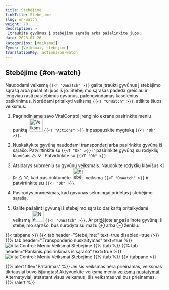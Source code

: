 ```yaml
---
title: Stebėjime
linkTitle: Stebėjime
slug: on-watch
weight: 70
description: >
 Įtraukite gyvūnus į stebėjimo sąrašą arba pašalinkite juos.
date: 2023-07-26
kategorijos: [Veiksmai]
Žymos: [Veiksmai, stebėjime]
translationKey: actions/on-watch
---
```


## Stebėjime {#on-watch}

Naudodami veiksmą `{{<T "OnWatch" >}}` galite įtraukti gyvūnus į stebėjimo sąrašą arba pašalinti juos iš jo. Stebėjimo sąrašas padeda greičiau ir lengviau rasti pastebimus gyvūnus, palengvindamas kasdienius patikrinimus. Norėdami pritaikyti veiksmą `{{<T "OnWatch" >}}`, atlikite šiuos veiksmus:

1. Pagrindiniame savo VitalControl įrenginio ekrane pasirinkite meniu punktą &nbsp;<img src="/icons/actions.svg" width="40" align="bottom" alt="Veiksmai" /> `{{<T "Actions" >}}` ir paspauskite mygtuką `{{<T "Ok" >}}`.

2. Nuskaitykite gyvūną naudodami transponderį arba pasirinkite gyvūną iš sąrašo. Patvirtinkite su `{{<T "Ok" >}}` ir pasirinkite gyvūną su rodyklių klavišais △ ▽. Patvirtinkite su `{{<T "Ok" >}}`.

3. Atsidarys submeniu su gyvūnų veiksmais. Naudokite rodyklių klavišus ◁ ▷ △ ▽, kad pasirinktumėte &nbsp;<img src="/icons/actions/on-watch.svg" width="35" align="bottom" alt="Stebėjime" /> veiksmą `{{<T "OnWatch" >}}` ir patvirtinkite su `{{<T "Ok" >}}`.

4. Pasirodys pranešimas, kad gyvūnas sėkmingai pridėtas į stebėjimo sąrašą.

5. Galite pašalinti gyvūną iš stebėjimo sąrašo dar kartą pritaikydami veiksmą &nbsp;<img src="/icons/actions/on-watch-minus.svg" width="35" align="bottom" alt="Ne stebėjime" /> `{{<T "OnWatch" >}}`. Ar pridėjote ar pašalinote gyvūną iš stebėjimo sąrašo, bus nurodyta su mažu ⊕ arba ⊖ ženklu.

{{< tabpane >}}
{{< tab header="Stebėjime:" text=true disabled=true />}}
{{% tab header="Transponderio nuskaitymas" text=true %}}
![VitalControl: Meniu Veiksmai Stebėjime](../images/onwatch-scan.png "Stebėjime")
{{% /tab %}}
{{% tab header="Rankinis pasirinkimas iš sąrašo" text=true %}}
![VitalControl: Meniu Veiksmai Stebėjime](../images/onwatch.png "Stebėjime")
{{% /tab %}}
{{< /tabpane >}}

{{% alert title="Patarimas" %}}
Jei šis veiksmas nėra prieinamas, veiksmas tikriausiai buvo išjungtas! Aktyvuokite veiksmą meniu [veiksmų nustatymai](../setting/). Alternatyviai, atstatant visus veiksmus, šis veiksmas vėl bus prieinamas.
{{% /alert %}}


